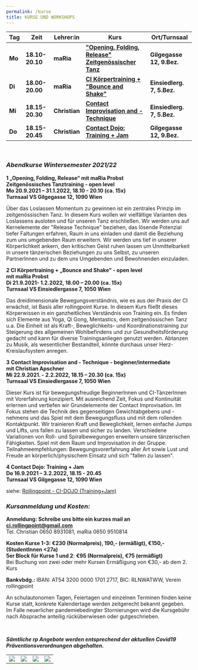 ```yaml
---
permalink: /kurse
title: KURSE UND WORKSHOPS
---
```

| Tag    | Zeit            | Lehrer:in     | Kurs                                                         | Ort/Turnsaal               |
| ------ | --------------- | ------------- | ------------------------------------------------------------ | -------------------------- |
| **Mo** | **18.10-20.10** | **maRia**     | **["Opening, Folding, Release" Zeitgenössischer Tanz](#mo)** | **Gilgegasse 12, 9.Bez.**  |
| **Di** | **18.00-20.00** | **maRia**     | **[CI Körpertraining + "Bounce and Shake"](#di)**            | **Einsiedlerg. 7, 5.Bez.** |
| **Mi** | **18.15-20.30** | **Christian** | **[Contact Improvisation and -Technique](#mi)**              | **Einsiedlerg. 7, 5.Bez.** |
| **Do** | **18.15-20.45** | **Christian** | **[Contact Dojo: Training + Jam](#do)**                      | **Gilgegasse 12, 9.Bez.**  |

&nbsp;



### ***Abendkurse Wintersemester 2021/22***

<div class="named-anchor" id="mo"></div>

**1 „Opening, Folding, Release“ mit maRia Probst\
Zeitgenössisches Tanztraining** **\- open level**\
**Mo 20.9.2021 – 31.1.2022, 18.10 - 20.10 (ca. 15x)\
Turnsaal VS Gilgegasse 12, 1090 Wien**

Über das Loslassen Momentum zu gewinnen ist ein zentrales Prinzip im zeitgenössischen Tanz. In diesem Kurs wollen wir vielfältige Varianten des Loslassens ausloten und für unseren Tanz erschließen. Wir werden uns auf Kernelemente der "Release Technique" beziehen, das lösende Potenzial tiefer Faltungen erfahren, Raum in uns einladen und damit die Beziehung zum uns umgebenden Raum erweitern. Wir werden uns tief in unserer Körperlichkeit ankern, den kritischen Geist ruhen lassen um Unmittelbarkeit in unsere tänzerischen Beziehungen zu uns Selbst, zu unseren PartnerInnen und zu dem uns Umgebenden und Bewohnenden einzuladen.

<div class="named-anchor" id="di"></div>

**2 CI Körpertraining + „Bounce and Shake" - open level**\
**mit maRia Probst** \
**Di 21.9.2021- 1.2.2022, 18.00 – 20.00 (ca. 15x) \
Turnsaal VS Einsiedlergasse 7, 1050 Wien**

Das dreidimensionale Bewegungsverständnis, wie es aus der Praxis der CI erwächst, ist Basis aller rollingpoint Kurse. In diesem Kurs fließt dieses Körperwissen in ein ganzheitliches Verständnis von Training ein. Es finden sich Elemente aus Yoga, Qi Gong, Mentastics, dem zeitgenössischen Tanz u.a. Die Einheit ist als Kraft-, Beweglichkeits- und Koordinationstraining zur Steigerung des allgemeinen Wohlbefindens und zur Gesundheitsförderung gedacht und kann für diverse Trainingsanliegen genutzt werden. Abtanzen zu Musik, als wesentlicher Bestandteil, könnte durchaus unser Herz-Kreislaufsystem anregen.

<div class="named-anchor" id="mi"></div>

**3** **Contact Improvisation and - Technique** **\- beginner/intermediate**\
**mit Christian Apschner**\
**Mi 22.9.2021. - 2.2.2022, 18.15 – 20.30 (ca. 15x)\
Turnsaal VS Einsiedlergasse 7, 1050 Wien**

Dieser Kurs ist für bewegungsfreudige BeginnerInnen und CI-TänzerInnen mit Vorerfahrung konzipiert. Mit ausreichend Zeit, Fokus und Kontinuität erlernen und vertiefen wir Grundelemente der Contact Improvisation. Im Fokus stehen die Technik des gegenseitigen Gewichtabgebens und -nehmens und das Spiel mit dem Bewegungsfluss und mit dem rollenden Kontaktpunkt. Wir trainieren Kraft und Beweglichkeit, lernen einfache Jumps und Lifts, uns fallen zu lassen und sicher zu landen. Verschiedene Variationen von Roll- und Spiralbewegungen erweitern unsere tänzerischen Fähigkeiten. Spiel mit dem Raum und Improvisation in der Gruppe.\
Teilnahmeempfehlungen: Bewegungsvorerfahrung aller Art sowie Lust und Freude an körperlich/physischem Einsatz und sich "fallen zu lassen".

<div class="named-anchor" id="do"></div>

**4 Contact Dojo: Training + Jam**\
**Do 16.9.2021 – 3.2.2022, 18.15 - 20.45**\
**Turnsaal VS Gilgegasse 12, 1090 Wien**

siehe: [Rollingpoint - CI-DOJO (Training+Jam)](/dojo)

### ***Kursanmeldung und Kosten:***

**Anmeldung: Schreibe uns bitte ein kurzes mail an ci.rollingpoint@gmail.com**\
Tel. Christian 0650 8931081, maRia 0650 9510814

**Kosten Kurse 1-3: €230 (Normalpreis), 190,- (ermäßigt), €150,- (StudentInnen <27a)**\
**5er Block für Kurse 1 und 2**: **€95 (Normalpreis), €75 (ermäßigt)**\
Bei Buchung von zwei oder mehr Kursen Ermäßigung von €30,- ab dem 2. Kurs

**Bankvbdg.:** IBAN: AT54 3200 0000 1701 2717, BIC: RLNWATWW, Verein rollingpoint

An schulautonomen Tagen, Feiertagen und einzelnen Terminen finden keine Kurse statt, konkrete Kalendertage werden zeitgerecht bekannt gegeben. Im Falle neuerlicher pandemiebedingter Stornierungen wird die Kursgebühr nach Absprache anteilig rücküberwiesen oder gutgeschrieben.

&nbsp;

***Sämtliche rp Angebote werden entsprechend der aktuellen Covid19 Präventionsverordnungen abgehalten.*** 

|                                                                                                                                                                                     |                                                                                                                                                                                     |                                                                                                                                                                                   |                                                                                                                                                                                     |
| ----------------------------------------------------------------------------------------------------------------------------------------------------------------------------------- | ----------------------------------------------------------------------------------------------------------------------------------------------------------------------------------- | --------------------------------------------------------------------------------------------------------------------------------------------------------------------------------- | ----------------------------------------------------------------------------------------------------------------------------------------------------------------------------------- |
| [![](http://www.rollingpoint.at/contents/galleries/thumbnSEMK1/thumbnails/img_1503kk.jpg)](http://www.rollingpoint.at/images.php?src=contents/galleries/thumbnSEMK1/img_1503kk.jpg) | [![](http://www.rollingpoint.at/contents/galleries/thumbnSEMK1/thumbnails/img_1665kk.jpg)](http://www.rollingpoint.at/images.php?src=contents/galleries/thumbnSEMK1/img_1665kk.jpg) | [![](http://www.rollingpoint.at/contents/galleries/thumbnSEMK1/thumbnails/img_1317k.jpg)](http://www.rollingpoint.at/images.php?src=contents/galleries/thumbnSEMK1/img_1317k.jpg) | [![](http://www.rollingpoint.at/contents/galleries/thumbnSEMK1/thumbnails/img_1765kk.jpg)](http://www.rollingpoint.at/images.php?src=contents/galleries/thumbnSEMK1/img_1765kk.jpg) |